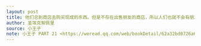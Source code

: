 ```yaml
---
layout: post
title: 他们总到商店去购买现成的东西。但是不存在出售朋友的商店，所以人们也就不会有朋友。
author: 圣埃克絮佩里
source: 小王子
note: 小王子 PART 21 <https://weread.qq.com/web/bookDetail/62a32bd0726a673262afe98>
---
```

